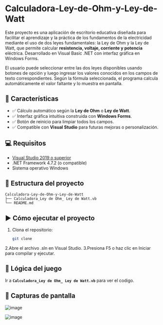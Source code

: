 # Calculadora-Ley-de-Ohm-y-Ley-de-Watt
Este proyecto es una aplicación de escritorio educativa diseñada para facilitar el aprendizaje y la práctica de los fundamentos de la electricidad mediante el uso de dos leyes fundamentales: la Ley de Ohm y la Ley de Watt, que permite calcular **resistencia, voltaje, corriente y potencia** eléctrica. Desarrollado en Visual Basic .NET con interfaz gráfica en Windows Forms.

El usuario puede seleccionar entre las dos leyes disponibles usando botones de opción y luego ingresar los valores conocidos en los campos de texto correspondientes. Según la fórmula seleccionada, el programa calcula automáticamente el valor faltante y lo muestra en pantalla.


## 🧩 Características
- ✅ Cálculo automático según la **Ley de Ohm** o **Ley de Watt**.
- ✅ Interfaz gráfica intuitiva construida con **Windows Forms**.
- ✅ Botón de reinicio para limpiar todos los campos.
- ✅ Compatible con **Visual Studio** para futuras mejoras o personalización.


## 💻 Requisitos
- [Visual Studio 2019 o superior](https://visualstudio.microsoft.com/)
- .NET Framework 4.7.2 (o compatible)
- Sistema operativo Windows


## 📁 Estructura del proyecto
```
Calculadora-Ley-de-Ohm-y-Ley-de-Watt
├── Calculadora_Ley de Ohm_ Ley de Watt.vb
└── README.md
```


## ▶️ Cómo ejecutar el proyecto
1. Clona el repositorio:
   ```bash
   git clone
2.Abre el archivo .sln en Visual Studio.
3.Presiona F5 o haz clic en Iniciar para compilar y ejecutar.


## 🧠 Lógica del juego
Ir a **`Calculadora_Ley de Ohm_ Ley de Watt.vb`** para ver el codigo.

## 📸 Capturas de pantalla 
![image](https://github.com/user-attachments/assets/daf97792-c64e-4b1b-a27b-d7334aa2d709)

![image](https://github.com/user-attachments/assets/edff6de9-5d80-44ac-a88c-a5275f40c967)
